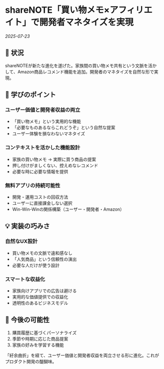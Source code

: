 # shareNOTE「買い物メモ×アフィリエイト」で開発者マネタイズを実現

*2025-07-23*

## 📝 状況

shareNOTEが新たな進化を遂げた。家族間の買い物メモ共有という文脈を活かして、Amazon商品レコメンド機能を追加。開発者のマネタイズを自然な形で実現。

## 🎯 学びのポイント

### ユーザー価値と開発者収益の両立
- 「買い物メモ」という実用的な機能
- 「必要なものあるならこれどうぞ」という自然な提案
- ユーザー体験を損なわないマネタイズ

### コンテキストを活かした機能設計
- 家族の買い物メモ → 実際に買う商品の提案
- 押し付けがましくない、控えめなレコメンド
- 必要な時に必要な情報を提供

### 無料アプリの持続可能性
- 開発・運用コストの回収方法
- ユーザーに直接課金しない選択
- Win-Win-Winの関係構築（ユーザー・開発者・Amazon）

## 💡 実装の巧みさ

### 自然なUX設計
- 買い物メモの文脈で違和感なし
- 「人気商品」という信頼性の演出
- 必要な人だけが使う設計

### スマートな収益化
- 家族向けアプリでの広告は避ける
- 実用的な価値提供での収益化
- 透明性のあるビジネスモデル

## 🚀 今後の可能性

1. 購買履歴に基づくパーソナライズ
2. 季節や時期に応じた商品提案
3. 家族の好みを学習する機能

「紆余曲折」を経て、ユーザー価値と開発者収益を両立させる形に進化。これがプロダクト開発の醍醐味。